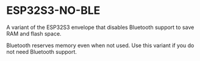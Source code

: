 # ESP32S3-NO-BLE

A variant of the ESP32S3 envelope that disables Bluetooth support to
save RAM and flash space.

Bluetooth reserves memory even when not used. Use this variant if you
do not need Bluetooth support.
